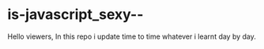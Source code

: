 # is-javascript_sexy--
Hello viewers, In this repo i update time to time  whatever i learnt day by day.
